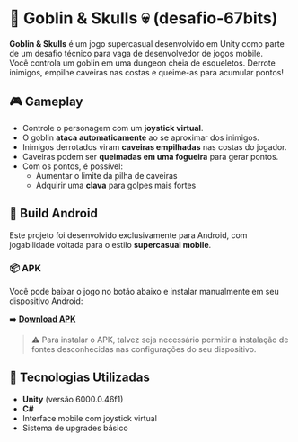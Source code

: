 # 🧟 Goblin & Skulls 💀 (desafio-67bits)

**Goblin & Skulls** é um jogo supercasual desenvolvido em Unity como parte de um desafio técnico para vaga de desenvolvedor de jogos mobile.  
Você controla um goblin em uma dungeon cheia de esqueletos. Derrote inimigos, empilhe caveiras nas costas e queime-as para acumular pontos!

## 🎮 Gameplay

- Controle o personagem com um **joystick virtual**.
- O goblin **ataca automaticamente** ao se aproximar dos inimigos.
- Inimigos derrotados viram **caveiras empilhadas** nas costas do jogador.
- Caveiras podem ser **queimadas em uma fogueira** para gerar pontos.
- Com os pontos, é possível:
  - Aumentar o limite da pilha de caveiras
  - Adquirir uma **clava** para golpes mais fortes

## 📱 Build Android

Este projeto foi desenvolvido exclusivamente para Android, com jogabilidade voltada para o estilo **supercasual mobile**.

### 📦 APK

Você pode baixar o jogo no botão abaixo e instalar manualmente em seu dispositivo Android:

➡️ **[Download APK](./Builds/GoblinAndSkulls.apk)**

> ⚠️ Para instalar o APK, talvez seja necessário permitir a instalação de fontes desconhecidas nas configurações do seu dispositivo.

## 🧠 Tecnologias Utilizadas

- **Unity** (versão 6000.0.46f1)
- **C#**
- Interface mobile com joystick virtual
- Sistema de upgrades básico
